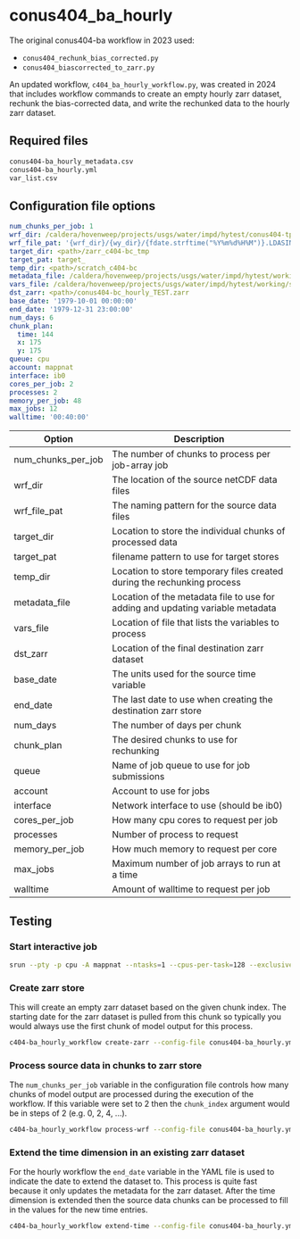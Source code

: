 # conus404_ba_hourly

The original conus404-ba workflow in 2023 used:
- `conus404_rechunk_bias_corrected.py`
- `conus404_biascorrected_to_zarr.py`

An updated workflow, `c404_ba_hourly_workflow.py`, was created in 2024 that includes workflow
commands to create an empty hourly zarr dataset, rechunk the bias-corrected data, and write the
rechunked data to the hourly zarr dataset.

## Required files
```txt
conus404-ba_hourly_metadata.csv
conus404-ba_hourly.yml
var_list.csv
```
## Configuration file options
```yml
num_chunks_per_job: 1
wrf_dir: /caldera/hovenweep/projects/usgs/water/impd/hytest/conus404-tpBiasCorr
wrf_file_pat: '{wrf_dir}/{wy_dir}/{fdate.strftime("%Y%m%d%H%M")}.LDASIN_DOMAIN1'
target_dir: <path>/zarr_c404-bc_tmp
target_pat: target_
temp_dir: <path>/scratch_c404-bc
metadata_file: /caldera/hovenweep/projects/usgs/water/impd/hytest/working/src_files/conus404-ba_hourly/conus404-ba_hourly_metadata.csv
vars_file: /caldera/hovenweep/projects/usgs/water/impd/hytest/working/src_files/conus404-ba_hourly/var_list.csv
dst_zarr: <path>/conus404-bc_hourly_TEST.zarr
base_date: '1979-10-01 00:00:00'
end_date: '1979-12-31 23:00:00'
num_days: 6
chunk_plan:
  time: 144
  x: 175
  y: 175
queue: cpu
account: mappnat
interface: ib0
cores_per_job: 2
processes: 2
memory_per_job: 48
max_jobs: 12
walltime: '00:40:00'
```
| Option             | Description                                                                     |
|--------------------|---------------------------------------------------------------------------------| 
| num_chunks_per_job | The number of chunks to process per job-array job                               |
| wrf_dir            | The location of the source netCDF data files                                    |
| wrf_file_pat       | The naming pattern for the source data files                                    |
| target_dir         | Location to store the individual chunks of processed data                       |
| target_pat         | filename pattern to use for target stores                                       |
| temp_dir           | Location to store temporary files created during the rechunking process         |
| metadata_file      | Location of the metadata file to use for adding and updating variable metadata  |
| vars_file          | Location of file that lists the variables to process                            |
| dst_zarr           | Location of the final destination zarr dataset                                  |
| base_date          | The units used for the source time variable                                     |
| end_date           | The last date to use when creating the destination zarr store                   |
| num_days           | The number of days per chunk                                                    |
| chunk_plan         | The desired chunks to use for rechunking                                        |
| queue              | Name of job queue to use for job submissions                                    |
| account            | Account to use for jobs                                                         |
| interface          | Network interface to use (should be ib0)                                        |
| cores_per_job      | How many cpu cores to request per job                                           |
| processes          | Number of process to request                                                    |
| memory_per_job     | How much memory to request per core                                             |
| max_jobs           | Maximum number of job arrays to run at a time                                   |
| walltime           | Amount of walltime to request per job                                           |

## Testing
### Start interactive job
```bash
srun --pty -p cpu -A mappnat --ntasks=1 --cpus-per-task=128 --exclusive -t 08:00:00 -u bash -i
```

### Create zarr store
This will create an empty zarr dataset based on the given chunk index. The starting date for the zarr dataset is pulled from this chunk so typically you would always use the first chunk of model output for this process.
```bash
c404-ba_hourly_workflow create-zarr --config-file conus404-ba_hourly.yml --chunk-index=0
```
### Process source data in chunks to zarr store
The `num_chunks_per_job` variable in the configuration file controls how many chunks of model output are processed during the execution of the workflow. If this variable were set to 2 then the `chunk_index` argument would be in steps of 2 (e.g. 0, 2, 4, ...).
```bash
c404-ba_hourly_workflow process-wrf --config-file conus404-ba_hourly.yml --chunk-index=0
```
### Extend the time dimension in an existing zarr dataset
For the hourly workflow the `end_date` variable in the YAML file is used to indicate the date to extend the dataset to. This process is quite fast because it only updates the metadata for the zarr dataset. After the time dimension is extended then the source data chunks can be processed to fill in the values for the new time entries.
```bash
c404-ba_hourly_workflow extend-time --config-file conus404-ba_hourly.yml
```
